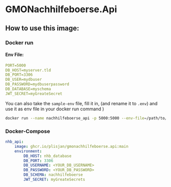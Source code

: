 # GMONachhilfeboerse.Api

## How to use this image:

### Docker run

#### Env File:

```yml
PORT=5000
DB_HOST=myserver.tld
DB_PORT=3306
DB_USER=mydbuser
DB_PASSWORD=mydbuserpassword
DB_DATABASE=myschema
JWT_SECRET=myGreateSecret
```
You can also take the `sample-env` file, fill it in, (and rename it to `.env`) and use it as env file in your docker run command
)
```bash
docker run --name nachhilfeboerse_api -p 5000:5000 --env-file=/path/to/your/.env ghcr.io/plisjan/gmonachhilfeboerse.api:latest
```

### Docker-Compose
```yaml
nhb_api:
    image: ghcr.io/plisjan/gmonachhilfeboerse.api:main
    environment:
        DB_HOST: nhb_database
        DB_PORT: 3306
        DB_USERNAME: <YOUR_DB_USERNAME>
        DB_PASSWORD: <YOUR_DB_PASSWORD>
        DB_SCHEMA: nachhilfeboerse  
        JWT_SECRET: myGreateSecrets
```
